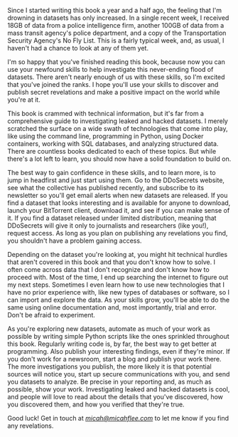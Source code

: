 Since I started writing this book a year and a half ago, the feeling
that I'm drowning in datasets has only increased. In a single recent
week, I received 18GB of data from a police intelligence firm, another
100GB of data from a mass transit agency's police department, and a copy
of the Transportation Security Agency's No Fly List. This is a fairly
typical week, and, as usual, I haven't had a chance to look at any of
them yet.

I'm so happy that you've finished reading this book, because now you can
use your newfound skills to help investigate this never-ending flood of
datasets. There aren't nearly enough of us with these skills, so I'm
excited that you've joined the ranks. I hope you'll use your skills to
discover and publish secret revelations and make a positive impact on
the world while you're at it.

This book is crammed with technical information, but it's far from a
comprehensive guide to investigating leaked and hacked datasets. I
merely scratched the surface on a wide swath of
technologies that come into play, like using the command line,
programming in Python, using Docker containers, working with SQL
databases, and analyzing structured data. There are countless books
dedicated to each of these topics. But while there's a lot left to
learn, you should now have a solid foundation to build on.

The best way to gain confidence in these skills, and to learn more, is
to jump in headfirst and just start using them. Go to the DDoSecrets
website, see what the collective has published recently, and subscribe
to its newsletter so you'll get email alerts when new datasets are
released. If you find a dataset that looks interesting and is available
for anyone to download, launch your BitTorrent client, download it, and
see if you can make sense of it. If you find a dataset released under
limited distribution, meaning that DDoSecrets will give it only to
journalists and researchers (like you!), request access. As long as you
plan on publishing any revelations you find, you shouldn't have a
problem gaining access.

Depending on the dataset you're looking at, you might hit technical
hurdles that aren't covered in this book and that you don't know how to
solve. I often come across data that I don't recognize and don't know
how to proceed with. Most of the time, I end up searching the internet
to figure out my next steps. Sometimes I even learn how to use new
technologies that I have no prior experience with, like new types of
databases or software, so I can import and explore the data. As your
skills grow, you'll be able to do the same using online documentation
and, most importantly, trial and error. Don't be afraid to experiment.

As you're exploring new datasets, automate as much of your work as
possible by writing simple Python scripts like the ones sprinkled
throughout this book. Regularly writing code is, by far, the best way to
get better at programming. Also publish your interesting findings, even
if they're minor. If you don't work for a newsroom, start a blog and
publish your work there. The more investigations you publish, the more
likely it is that potential sources will notice you, start up secure
communications with you, and send you datasets to analyze. Be precise in
your reporting and, as much as possible, show your work. Investigating
leaked and hacked datasets is cool, and people will love to read about
the details that you've discovered, how you discovered them, and how you
verified that they're true.

Good luck! Get in touch at *micah@micahflee.com* to let me know if you
find any revelations.